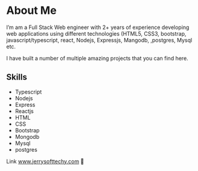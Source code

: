 
# About Me

I’m am a Full Stack Web engineer with 2+ years of experience developing web applications using different technologies (HTML5, CSS3, bootstrap, javascript/typescript, react,  Nodejs, Expressjs, Mangodb, ,postgres, Mysql etc.


 I have built a number of multiple amazing projects that you can find here.

## Skills
   
- Typescript
- Nodejs 
- Express
- Reactjs
- HTML
- CSS
- Bootstrap
- Mongodb
- Mysql
- postgres

Link
www.jerrysofttechy.com 🤝

